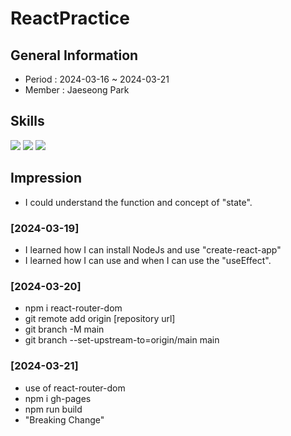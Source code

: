 # ReactPractice

## General Information
- Period : 2024-03-16 ~ 2024-03-21
- Member : Jaeseong Park

## Skills
<img src="https://img.shields.io/badge/HTML5-E34F26?style=for-the-badge&logo=html5&logoColor=white">

<img src="https://img.shields.io/badge/Javascript-F7DF1E?style=for-the-badge&logo=javascript&logoColor=white">

<img src="https://img.shields.io/badge/React-61DAFB?style=for-the-badge&logo=React&logoColor=black">

## Impression
- I could understand the function and concept of "state".

### [2024-03-19]
- I learned how I can install NodeJs and use "create-react-app"
- I learned how I can use and when I can use the "useEffect".

### [2024-03-20]
- npm i react-router-dom
- git remote add origin [repository url]
- git branch -M main
- git branch --set-upstream-to=origin/main main

### [2024-03-21]
- use of react-router-dom
- npm i gh-pages
- npm run build
- "Breaking Change"